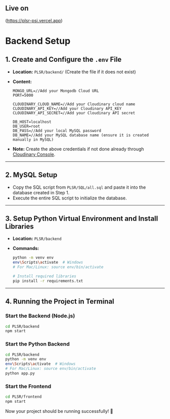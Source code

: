 ## Live on
(https://plsr-psi.vercel.app)

# **Backend Setup**

## **1. Create and Configure the `.env` File**
- **Location:** `PLSR/backend/` (Create the file if it does not exist)
- **Content:**
  
  ```env
  MONGO_URL=//Add your Mongodb Cloud URL
  PORT=5000

  CLOUDINARY_CLOUD_NAME=//Add your Cloudinary cloud name
  CLOUDINARY_API_KEY=//Add your Cloudinary API_KEY
  CLOUDINARY_API_SECRET=//Add your Cloudinary API secret
  
  DB_HOST=localhost
  DB_USER=root
  DB_PASS=//Add your local MySQL password
  DB_NAME=//Add your MySQL database name (ensure it is created manually in MySQL)
  ```

- **Note:** Create the above credentials if not done already through [Cloudinary Console](https://console.cloudinary.com/users/login).

---

## **2. MySQL Setup**
- Copy the SQL script from `PLSR/SQL/all.sql` and paste it into the database created in Step 1.
- Execute the entire SQL script to initialize the database.

---

## **3. Setup Python Virtual Environment and Install Libraries**
- **Location:** `PLSR/backend`
- **Commands:**

  ```sh
  python -m venv env
  env\Scripts\activate  # Windows
  # For Mac/Linux: source env/bin/activate
  
  # Install required libraries
  pip install -r requirements.txt
  ```

---

## **4. Running the Project in Terminal**

### **Start the Backend (Node.js)**
```sh
cd PLSR/backend
npm start
```

### **Start the Python Backend**
```sh
cd PLSR/backend
python -m venv env
env\Scripts\activate  # Windows
# For Mac/Linux: source env/bin/activate
python app.py
```

### **Start the Frontend**
```sh
cd PLSR/frontend
npm start
```

Now your project should be running successfully! 🚀
